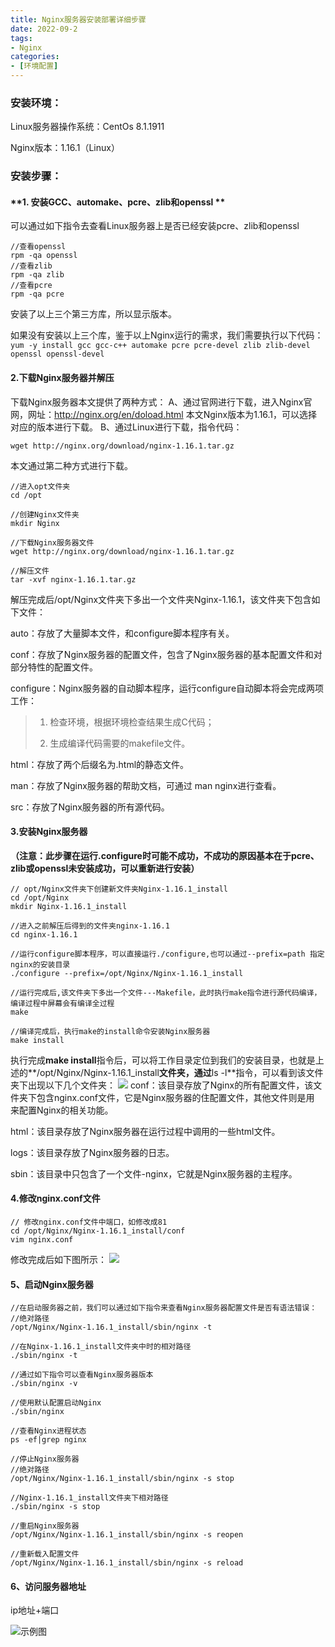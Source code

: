 ```yaml
---
title: Nginx服务器安装部署详细步骤
date: 2022-09-2
tags:
- Nginx
categories:
- [环境配置]
---
```

### 安装环境：
Linux服务器操作系统：CentOs 8.1.1911

Nginx版本：1.16.1（Linux）

### 安装步骤：
#### **1. 安装GCC、automake、pcre、zlib和openssl **

可以通过如下指令去查看Linux服务器上是否已经安装pcre、zlib和openssl
```shell
//查看openssl
rpm -qa openssl
//查看zlib
rpm -qa zlib
//查看pcre
rpm -qa pcre
```
安装了以上三个第三方库，所以显示版本。

如果没有安装以上三个库，鉴于以上Nginx运行的需求，我们需要执行以下代码：
`yum -y install gcc gcc-c++ automake pcre pcre-devel zlib zlib-devel openssl openssl-devel`

#### **2.下载Nginx服务器并解压**
下载Nginx服务器本文提供了两种方式：
A、通过官网进行下载，进入Nginx官网，网址：http://nginx.org/en/doload.html 本文Nginx版本为1.16.1，可以选择对应的版本进行下载。
B、通过Linux进行下载，指令代码：

``` shell
wget http://nginx.org/download/nginx-1.16.1.tar.gz
```
本文通过第二种方式进行下载。
```
//进入opt文件夹
cd /opt

//创建Nginx文件夹
mkdir Nginx

//下载Nginx服务器文件
wget http://nginx.org/download/nginx-1.16.1.tar.gz

//解压文件
tar -xvf nginx-1.16.1.tar.gz
```
解压完成后/opt/Nginx文件夹下多出一个文件夹Nginx-1.16.1，该文件夹下包含如下文件：

auto：存放了大量脚本文件，和configure脚本程序有关。

conf：存放了Nginx服务器的配置文件，包含了Nginx服务器的基本配置文件和对部分特性的配置文件。

configure：Nginx服务器的自动脚本程序，运行configure自动脚本将会完成两项工作：
> 1. 检查环境，根据环境检查结果生成C代码；
> 
> 2. 生成编译代码需要的makefile文件。

html：存放了两个后缀名为.html的静态文件。

man：存放了Nginx服务器的帮助文档，可通过 man nginx进行查看。

src：存放了Nginx服务器的所有源代码。

#### **3.安装Nginx服务器**
**（注意：此步骤在运行.configure时可能不成功，不成功的原因基本在于pcre、zlib或openssl未安装成功，可以重新进行安装）**
```shell
// opt/Nginx文件夹下创建新文件夹Nginx-1.16.1_install
cd /opt/Nginx
mkdir Nginx-1.16.1_install
 
//进入之前解压后得到的文件夹nginx-1.16.1
cd nginx-1.16.1
 
//运行configure脚本程序，可以直接运行./configure,也可以通过--prefix=path 指定nginx的安装目录
./configure --prefix=/opt/Nginx/Nginx-1.16.1_install
 
//运行完成后,该文件夹下多出一个文件---Makefile，此时执行make指令进行源代码编译，编译过程中屏幕会有编译全过程
make
 
//编译完成后，执行make的install命令安装Nginx服务器
make install
```
执行完成**make install**指令后，可以将工作目录定位到我们的安装目录，也就是上述的**/opt/Nginx/Nginx-1.16.1_install**文件夹，通过**ls -l**指令，可以看到该文件夹下出现以下几个文件夹：
![](https://cdn.jsdelivr.net/gh/meimeng-Y/comments@main//imgs/202305161916958.png)
conf：该目录存放了Nginx的所有配置文件，该文件夹下包含nginx.conf文件，它是Nginx服务器的住配置文件，其他文件则是用    来配置Nginx的相关功能。

html：该目录存放了Nginx服务器在运行过程中调用的一些html文件。

logs：该目录存放了Nginx服务器的日志。

sbin：该目录中只包含了一个文件-nginx，它就是Nginx服务器的主程序。

#### **4.修改nginx.conf文件** 
```
// 修改nginx.conf文件中端口，如修改成81
cd /opt/Nginx/Nginx-1.16.1_install/conf
vim nginx.conf
```
修改完成后如下图所示：
![](https://cdn.jsdelivr.net/gh/meimeng-Y/comments@main//imgs/202305161924951.png)

#### **5、启动Nginx服务器**

```shell
//在启动服务器之前，我们可以通过如下指令来查看Nginx服务器配置文件是否有语法错误：
//绝对路径
/opt/Nginx/Nginx-1.16.1_install/sbin/nginx -t

//在Nginx-1.16.1_install文件夹中时的相对路径
./sbin/nginx -t

//通过如下指令可以查看Nginx服务器版本
./sbin/nginx -v

//使用默认配置启动Nginx
./sbin/nginx

//查看Nginx进程状态
ps -ef|grep nginx

//停止Nginx服务器
//绝对路径
/opt/Nginx/Nginx-1.16.1_install/sbin/nginx -s stop

//Nginx-1.16.1_install文件夹下相对路径
./sbin/nginx -s stop

//重启Nginx服务器
/opt/Nginx/Nginx-1.16.1_install/sbin/nginx -s reopen

//重新载入配置文件
/opt/Nginx/Nginx-1.16.1_install/sbin/nginx -s reload
```

#### **6、访问服务器地址**
ip地址+端口

![示例图](https://cdn.jsdelivr.net/gh/meimeng-Y/comments@main//imgs/202305161928147.png)
